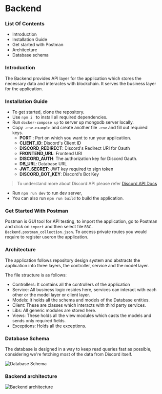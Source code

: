 # Backend

### List Of Contents

- Introduction
- Installation Guide
- Get started with Postman
- Architecture
- Database schema

### Introduction

The Backend provides API layer for the application which stores the necessary data and interactes with blockchain. It serves the business layer for the application.

### Installation Guide

- To get started, clone the repository.
- Use `npm i ` to install all required dependencies.
- Run `docker-compose up` to server up mongodb server locally.
- Copy `.env.example` and create another file `.env` and fill out required keys.
  - **PORT** : Port on which you want to run your applicatiion.
  - **CLIENT_ID**: Discord's Client ID
  - **DISCORD_REDIRECT**: Discord's Redirect URI for Oauth
  - **FRONTEND_URL**: Frontend URI
  - **DISCORD_AUTH**: The authorization key for Discord Oauth.
  - **DB_URL**: Database URL
  - **JWT_SECRET**: JWT key required to sign token
  - **DISCORD_BOT_KEY**: Discord's Bot Key

> To understand more about Discord API please refer [Discord API Docs](https://discord.com/developers/docs/intro)

- Run `npm run dev` to run dev server,
- You can also run `npm run build` to build the application.

### Get Started With Postman

Postman is GUI tool for API testing, to import the application, go to Postman and click on `import` and then select file `BBC-Backend.postman_collection.json`.
To access private routes you would require to register useron the application.

### Architecture

The application follows repository design system and abstracts the application into three layers, the controller, service and the model layer.

The file structure is as follows:

- Controllers: It contains all the controllers of the application
- Service: All business logic resides here, services can interact with each other or the model layer or client layer.
- Models: It holds all the schema and models of the Database entities.
- Client: These are classes which interacts with third party services.
- Libs: All generic modules are stored here.
- Views: These holds all the view modules which casts the models and sends only required fields.
- Exceptions: Holds all the exceptions.

### Database Schema

The database is designed in a way to keep read queries fast as possible, considering we're fetching most of the data from Discord itself.

![Database Schema](https://cdn.discordapp.com/attachments/908632937405243445/918499771080130561/Screenshot_2021-12-09_at_7.20.02_PM.png)

### Backend architecture

![Backend architecture](https://cdn.discordapp.com/attachments/908632937405243445/920208693772058634/1523b267-6d30-4489-8497-f1c4a81405f5.jpg)
